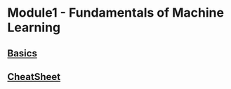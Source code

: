 # Module1 - Fundamentals of Machine Learning

## [Basics](basics.md "Basics")

## [CheatSheet](cheat-sheet.md "CheatSheet")

